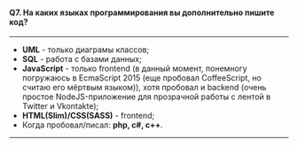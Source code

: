#### Q7. На каких языках программирования вы дополнительно пишите код?

---

- **UML** - только диаграмы классов;
- **SQL** - работа с базами данных;
- **JavaScript** - только frontend (в данный момент, понемногу погружаюсь в EcmaScript 2015 (еще пробовал CoffeeScript, но считаю его мёртвым языком)), хотя пробовал и backend (очень простое NodeJS-приложение для прозрачной работы с лентой в Twitter и Vkontakte);
- **HTML(Slim)/CSS(SASS)** - frontend;
- Когда пробовал/писал: **php, c#, c++**.

---